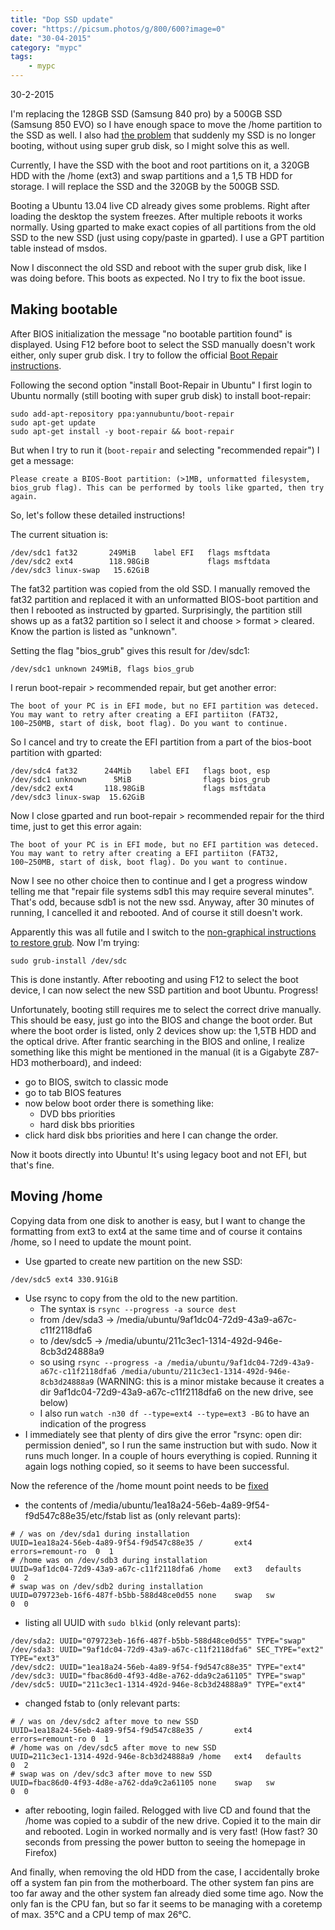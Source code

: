 ```yaml
---
title: "Dop SSD update"
cover: "https://picsum.photos/g/800/600?image=0"
date: "30-04-2015"
category: "mypc"
tags:
    - mypc
---
```


30-2-2015

I'm replacing the 128GB SSD (Samsung 840 pro) by a 500GB SSD (Samsung 850 EVO) so I have enough space to move the /home partition to the SSD as well. I also had [the problem]({{site.baseurl}}/mypc/2015/03/02/dop-wont-boot/) that suddenly my SSD is no longer booting, without using super grub disk, so I might solve this as well.

Currently, I have the SSD with the boot and root partitions on it, a 320GB HDD with the /home (ext3) and swap partitions and a 1,5 TB HDD for storage. I will replace the SSD and the 320GB by the 500GB SSD.

Booting a Ubuntu 13.04 live CD already gives some problems. Right after loading the desktop the system freezes. After multiple reboots it works normally. Using gparted to make exact copies of all partitions from the old SSD to the new SSD (just using copy/paste in gparted). I use a GPT partition table instead of msdos.

Now I disconnect the old SSD and reboot with the super grub disk, like I was doing before. This boots as expected. No I try to fix the boot issue.

## Making bootable

After BIOS initialization the message "no bootable partition found" is displayed. Using F12 before boot to select the SSD manually doesn't work either, only super grub disk. I try to follow the official [Boot Repair instructions](https://help.ubuntu.com/community/Boot-Repair).

Following the second option "install Boot-Repair in Ubuntu" I first login to Ubuntu normally (still booting with super grub disk) to install boot-repair:

```
sudo add-apt-repository ppa:yannubuntu/boot-repair
sudo apt-get update
sudo apt-get install -y boot-repair && boot-repair
```

But when I try to run it (```boot-repair``` and selecting "recommended repair") I get a message:

```
Please create a BIOS-Boot partition: (>1MB, unformatted filesystem, bios_grub flag). This can be performed by tools like gparted, then try again.
```

So, let's follow these detailed instructions!

The current situation is:

```
/dev/sdc1 fat32       249MiB    label EFI   flags msftdata
/dev/sdc2 ext4        118.98GiB             flags msftdata
/dev/sdc3 linux-swap   15.62GiB
```

The fat32 partition was copied from the old SSD. I manually removed the fat32 partition and replaced it with an unformatted BIOS-boot partition and then I rebooted as instructed by gparted. Surprisingly, the partition still shows up as a fat32 partition so I select it and choose > format > cleared. Know the partion is listed as "unknown".

Setting the flag "bios_grub" gives this result for /dev/sdc1:

```
/dev/sdc1 unknown 249MiB, flags bios_grub
```

I rerun boot-repair > recommended repair, but get another error:

```
The boot of your PC is in EFI mode, but no EFI partition was deteced. You may want to retry after creating a EFI partiiton (FAT32, 100~250MB, start of disk, boot flag). Do you want to continue.
```

So I cancel and try to create the EFI partition from a part of the bios-boot partition with gparted:

```
/dev/sdc4 fat32      244Mib    label EFI   flags boot, esp
/dev/sdc1 unknown      5MiB                flags bios_grub
/dev/sdc2 ext4       118.98GiB             flags msftdata
/dev/sdc3 linux-swap  15.62GiB
```

Now I close gparted and run boot-repair > recommended repair for the third time, just to get this error again:

```
The boot of your PC is in EFI mode, but no EFI partition was deteced. You may want to retry after creating a EFI partiiton (FAT32, 100~250MB, start of disk, boot flag). Do you want to continue.
```

Now I see no other choice then to continue and I get a progress window telling me that "repair file systems sdb1 this may require several minutes". That's odd, because sdb1 is not the new ssd. Anyway, after 30 minutes of running, I cancelled it and rebooted. And of course it still doesn't work.

Apparently this was all futile and I switch to the [non-graphical instructions to restore grub]((https://help.ubuntu.com/community/RecoveringUbuntuAfterInstallingWindows)). Now I'm trying:

```
sudo grub-install /dev/sdc
```

This is done instantly. After rebooting and using F12 to select the boot device, I can now select the new SSD partition and boot Ubuntu. Progress!

Unfortunately, booting still requires me to select the correct drive manually. This should be easy, just go into the BIOS and change the boot order. But where the boot order is listed, only 2 devices show up: the 1,5TB HDD and the optical drive. After frantic searching in the BIOS and online, I realize something like this might be mentioned in the manual (it is a Gigabyte Z87-HD3 motherboard), and indeed:

* go to BIOS, switch to classic mode 
* go to tab BIOS features
* now below boot order there is something like:
    * DVD bbs priorities
    * hard disk bbs priorities
* click hard disk bbs priorities and here I can change the order.

Now it boots directly into Ubuntu! It's using legacy boot and not EFI, but that's fine.


## Moving /home

Copying data from one disk to another is easy, but I want to change the formatting from ext3 to ext4 at the same time and of course it contains /home, so I need to update the mount point.

* Use gparted to create new partition on the new SSD:

```
/dev/sdc5 ext4 330.91GiB
```

* Use rsync to copy from the old to the new partition. 
    * The syntax is ```rsync --progress -a source dest```
    * from /dev/sda3 -> /media/ubuntu/9af1dc04-72d9-43a9-a67c-c11f2118dfa6
    * to /dev/sdc5 -> /media/ubuntu/211c3ec1-1314-492d-946e-8cb3d24888a9
    * so using ```rsync --progress -a /media/ubuntu/9af1dc04-72d9-43a9-a67c-c11f2118dfa6 /media/ubuntu/211c3ec1-1314-492d-946e-8cb3d24888a9``` (WARNING: this is a minor mistake because it creates a dir 9af1dc04-72d9-43a9-a67c-c11f2118dfa6 on the new drive, see below)
    * I also run ```watch -n30 df --type=ext4 --type=ext3 -BG``` to have an indication of the progress
* I immediately see that plenty of dirs give the error "rsync: open dir: permission denied", so I run the same instruction but with sudo. Now it runs much longer. In a couple of hours everything is copied. Running it again logs nothing copied, so it seems to have been successful.

Now the reference of the /home mount point needs to be [fixed](https://help.ubuntu.com/community/Partitioning/Home/Moving)

* the contents of /media/ubuntu/1ea18a24-56eb-4a89-9f54-f9d547c88e35/etc/fstab list as (only relevant parts):

```
# / was on /dev/sda1 during installation
UUID=1ea18a24-56eb-4a89-9f54-f9d547c88e35 /       ext4   errors=remount-ro  0  1
# /home was on /dev/sdb3 during installation
UUID=9af1dc04-72d9-43a9-a67c-c11f2118dfa6 /home   ext3   defaults           0  2
# swap was on /dev/sdb2 during installation
UUID=079723eb-16f6-487f-b5bb-588d48ce0d55 none    swap   sw                 0  0
```

* listing all UUID with ```sudo blkid``` (only relevant parts):

```
/dev/sda2: UUID="079723eb-16f6-487f-b5bb-588d48ce0d55" TYPE="swap"
/dev/sda3: UUID="9af1dc04-72d9-43a9-a67c-c11f2118dfa6" SEC_TYPE="ext2" TYPE="ext3"
/dev/sdc2: UUID="1ea18a24-56eb-4a89-9f54-f9d547c88e35" TYPE="ext4"
/dev/sdc3: UUID="fbac86d0-4f93-4d8e-a762-dda9c2a61105" TYPE="swap"
/dev/sdc5: UUID="211c3ec1-1314-492d-946e-8cb3d24888a9" TYPE="ext4"
```

* changed fstab to (only relevant parts:

```
# / was on /dev/sdc2 after move to new SSD
UUID=1ea18a24-56eb-4a89-9f54-f9d547c88e35 /       ext4   errors=remount-ro 0  1
# /home was on /dev/sdc5 after move to new SSD
UUID=211c3ec1-1314-492d-946e-8cb3d24888a9 /home   ext4   defaults          0  2
# swap was on /dev/sdc3 after move to new SSD
UUID=fbac86d0-4f93-4d8e-a762-dda9c2a61105 none    swap   sw                0  0
```

* after rebooting, login failed. Relogged with live CD and found that the /home was copied to a subdir of the new drive. Copied it to the main dir and rebooted. Login in worked normally and is very fast! (How fast? 30 seconds from pressing the power button to seeing the homepage in Firefox)

And finally, when removing the old HDD from the case, I accidentally broke off a system fan pin from the motherboard. The other system fan pins are too far away and the other system fan already died some time ago. Now the only fan is the CPU fan, but so far it seems to be managing with a coretemp of max. 35&deg;C and a CPU temp of max 26&deg;C.